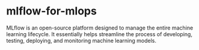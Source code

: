 # mlflow-for-mlops
MLflow is an open-source platform designed to manage the entire machine learning lifecycle. It essentially helps streamline the process of developing, testing, deploying, and monitoring machine learning models.

